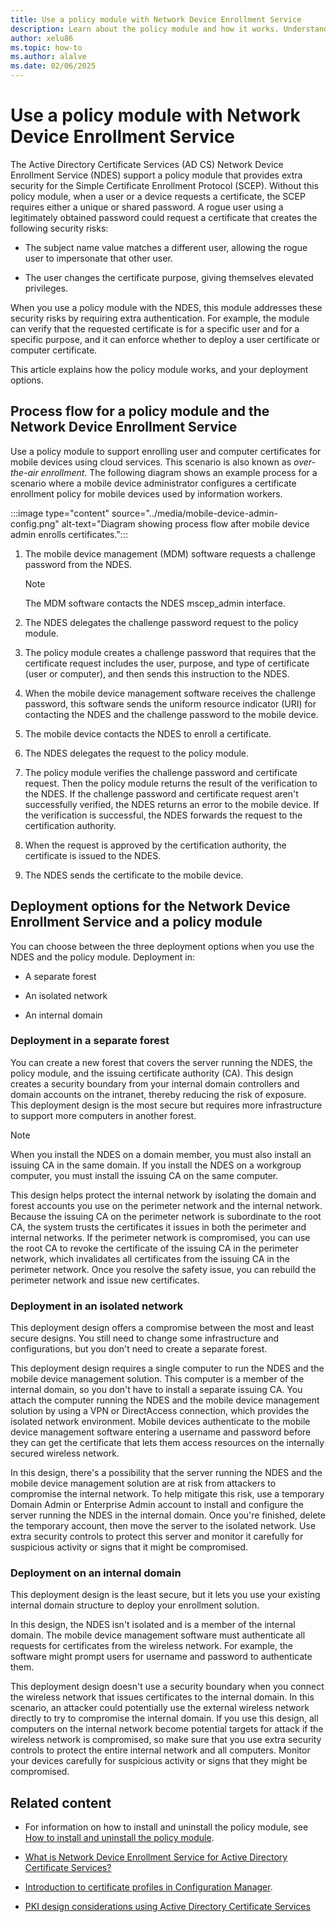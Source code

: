 ```yaml
---
title: Use a policy module with Network Device Enrollment Service
description: Learn about the policy module and how it works. Understand how to install and uninstall the policy module for the Network Device Enrollment Service.
author: xelu86
ms.topic: how-to
ms.author: alalve
ms.date: 02/06/2025
---
```


# Use a policy module with Network Device Enrollment Service

The Active Directory Certificate Services (AD CS) Network Device Enrollment Service (NDES) support a policy module that provides extra security for the Simple Certificate Enrollment Protocol (SCEP). Without this policy module, when a user or a device requests a certificate, the SCEP requires either a unique or shared password. A rogue user using a legitimately obtained password could request a certificate that creates the following security risks:

- The subject name value matches a different user, allowing the rogue user to impersonate that other user.

- The user changes the certificate purpose, giving themselves elevated privileges.

When you use a policy module with the NDES, this module addresses these security risks by requiring extra authentication. For example, the module can verify that the requested certificate is for a specific user and for a specific purpose, and it can enforce whether to deploy a user certificate or computer certificate.

This article explains how the policy module works, and your deployment options.

## Process flow for a policy module and the Network Device Enrollment Service

Use a policy module to support enrolling user and computer certificates for mobile devices using cloud services. This scenario is also known as *over-the-air enrollment*. The following diagram shows an example process for a scenario where a mobile device administrator configures a certificate enrollment policy for mobile devices used by information workers.

:::image type="content" source="../media/mobile-device-admin-config.png" alt-text="Diagram showing process flow after mobile device admin enrolls certificates.":::

1. The mobile device management (MDM) software requests a challenge password from the NDES.

    > [!NOTE]
    > The MDM software contacts the NDES mscep_admin interface.

1. The NDES delegates the challenge password request to the policy module.

1. The policy module creates a challenge password that requires that the certificate request includes the user, purpose, and type of certificate (user or computer), and then sends this instruction to the NDES.

1. When the mobile device management software receives the challenge password, this software sends the uniform resource indicator (URI) for contacting the NDES and the challenge password to the mobile device.

1. The mobile device contacts the NDES to enroll a certificate.

1. The NDES delegates the request to the policy module.

1. The policy module verifies the challenge password and certificate request. Then the policy module returns the result of the verification to the NDES. If the challenge password and certificate request aren't successfully verified, the NDES returns an error to the mobile device. If the verification is successful, the NDES forwards the request to the certification authority.

1. When the request is approved by the certification authority, the certificate is issued to the NDES.

1. The NDES sends the certificate to the mobile device.

## Deployment options for the Network Device Enrollment Service and a policy module

You can choose between the three deployment options when you use the NDES and the policy module. Deployment in:

- A separate forest

- An isolated network

- An internal domain

### Deployment in a separate forest

You can create a new forest that covers the server running the NDES, the policy module, and the issuing certificate authority (CA). This design creates a security boundary from your internal domain controllers and domain accounts on the intranet, thereby reducing the risk of exposure. This deployment design is the most secure but requires more infrastructure to support more computers in another forest.

> [!NOTE]
> When you install the NDES on a domain member, you must also install an issuing CA in the same domain.
> If you install the NDES on a workgroup computer, you must install the issuing CA on the same computer.

This design helps protect the internal network by isolating the domain and forest accounts you use on the perimeter network and the internal network. Because the issuing CA on the perimeter network is subordinate to the root CA, the system trusts the certificates it issues in both the perimeter and internal networks. If the perimeter network is compromised, you can use the root CA to revoke the certificate of the issuing CA in the perimeter network, which invalidates all certificates from the issuing CA in the perimeter network. Once you resolve the safety issue, you can rebuild the perimeter network and issue new certificates.

### Deployment in an isolated network

This deployment design offers a compromise between the most and least secure designs. You still need to change some infrastructure and configurations, but you don't need to create a separate forest.

This deployment design requires a single computer to run the NDES and the mobile device management solution. This computer is a member of the internal domain, so you don't have to install a separate issuing CA. You attach the computer running the NDES and the mobile device management solution by using a VPN or DirectAccess connection, which provides the isolated network environment. Mobile devices authenticate to the mobile device management software entering a username and password before they can get the certificate that lets them access resources on the internally secured wireless network.

In this design, there's a possibility that the server running the NDES and the mobile device management solution are at risk from attackers to compromise the internal network. To help mitigate this risk, use a temporary Domain Admin or Enterprise Admin account to install and configure the server running the NDES in the internal domain. Once you're finished, delete the temporary account, then move the server to the isolated network. Use extra security controls to protect this server and monitor it carefully for suspicious activity or signs that it might be compromised.

### Deployment on an internal domain

This deployment design is the least secure, but it lets you use your existing internal domain structure to deploy your enrollment solution.

In this design, the NDES isn't isolated and is a member of the internal domain. The mobile device management software must authenticate all requests for certificates from the wireless network. For example, the software might prompt users for username and password to authenticate them.

This deployment design doesn't use a security boundary when you connect the wireless network that issues certificates to the internal domain. In this scenario, an attacker could potentially use the external wireless network directly to try to compromise the internal domain. If you use this design, all computers on the internal network become potential targets for attack if the wireless network is compromised, so make sure that you use extra security controls to protect the entire internal network and all computers. Monitor your devices carefully for suspicious activity or signs that they might be compromised.

## Related content

- For information on how to install and uninstall the policy module, see [How to install and uninstall the policy module](/previous-versions/windows/it-pro/windows-server-2012-R2-and-2012/dn473016(v=ws.11)#how-to-install-and-uninstall-the-policy-module).

- [What is Network Device Enrollment Service for Active Directory Certificate Services?](/windows-server/identity/ad-cs/network-device-enrollment-service-overview)

- [Introduction to certificate profiles in Configuration Manager](/mem/configmgr/protect/deploy-use/introduction-to-certificate-profiles).

- [PKI design considerations using Active Directory Certificate Services](/windows-server/identity/ad-cs/pki-design-considerations)

